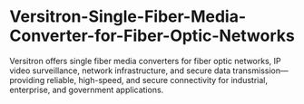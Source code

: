 # Versitron-Single-Fiber-Media-Converter-for-Fiber-Optic-Networks
Versitron offers single fiber media converters for fiber optic networks, IP video surveillance, network infrastructure, and secure data transmission—providing reliable, high-speed, and secure connectivity for industrial, enterprise, and government applications.
